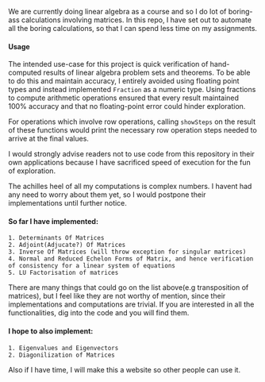 We are currently doing linear algebra as a course and so I do lot of boring-ass calculations involving matrices. In this repo, I have set out to automate all the boring calculations, so that I can spend less time on my assignments.
#### Usage
The intended use-case for this project is quick verification of hand-computed results of linear algebra problem sets and theorems. To be able to do this and maintain accuracy, I entirely avoided using floating point types and instead implemented `Fraction` as a numeric type. Using fractions to compute arithmetic operations ensured that every result maintained 100% accuracy and that no floating-point error could hinder exploration.

For operations which involve row operations, calling `showSteps` on the result of these functions would print the necessary row operation steps needed to arrive at the final values.

I would strongly advise readers not to use code from this repository in their own applications because I have sacrificed speed of execution for the fun of exploration.

The achilles heel of all my computations is complex numbers. I havent had any need to worry about them yet, so I would postpone their implementations until further notice.

#### So far I have implemented:

    1. Determinants Of Matrices
    2. Adjoint(Adjucate?) Of Matrices
    3. Inverse Of Matrices (will throw exception for singular matrices)
    4. Normal and Reduced Echelon Forms of Matrix, and hence verification of consistency for a linear system of equations
    5. LU Factorisation of matrices

There are many things that could go on the list above(e.g transposition of matrices), but I feel like they are not worthy of mention, 
since their implementations and computations are trivial. If you are interested in all the functionalities, dig into the code and you will find them.

#### I hope to also implement:

    1. Eigenvalues and Eigenvectors
    2. Diagonilization of Matrices

Also if I have time, I will make this a website so other people can use it.
